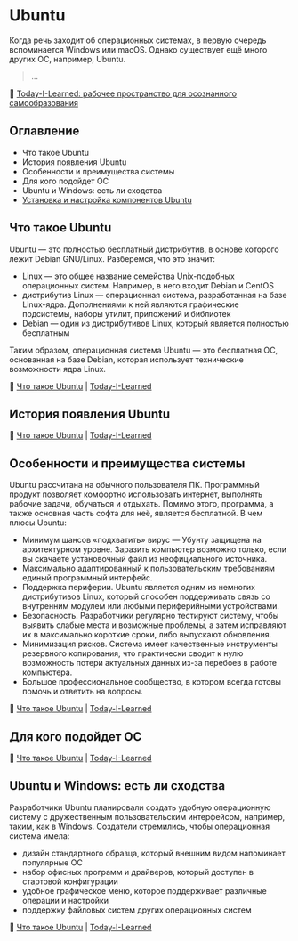 Ubuntu
======

Когда речь заходит об операционных системах, в первую очередь вспоминается Windows или macOS. Однако существует ещё много других ОС, например, Ubuntu.

> ...

📖 [Today-I-Learned: рабочее пространство для осознанного самообразования](/README.md#til-today-i-learnedсегодня-я-узнал-вот-что)

Оглавление
----------

- Что такое Ubuntu
- История появления Ubuntu
- Особенности и преимущества системы
- Для кого подойдет ОС
- Ubuntu и Windows: есть ли сходства
- [Установка и настройка компонентов Ubuntu](/Ubuntu/ubuntu-install.md)

Что такое Ubuntu
----------------

Ubuntu — это полностью бесплатный дистрибутив, в основе которого лежит Debian GNU/Linux. Разберемся, что это значит:

- Linux — это общее название семейства Unix-подобных операционных систем. Например, в него входит Debian и CentOS
- дистрибутив Linux — операционная система, разработанная на базе Linux-ядра. Дополнениями к ней являются графические подсистемы, наборы утилит, приложений и библиотек
- Debian — один из дистрибутивов Linux, который является полностью бесплатным

Таким образом, операционная система Ubuntu — это бесплатная ОС, основанная на базе Debian, которая использует технические возможности ядра Linux.

📖 [Что такое Ubuntu](#оглавление) | [Today-I-Learned](/README.md#til-today-i-learnedсегодня-я-узнал-вот-что)

История появления Ubuntu
------------------------

📖 [Что такое Ubuntu](#оглавление) | [Today-I-Learned](/README.md#til-today-i-learnedсегодня-я-узнал-вот-что)

Особенности и преимущества системы
----------------------------------

Ubuntu рассчитана на обычного пользователя ПК. Программный продукт позволяет комфортно использовать интернет, выполнять рабочие задачи, обучаться и отдыхать. Помимо этого, программа, а также основная часть софта для неё, является бесплатной. В чем плюсы Ubuntu:

- Минимум шансов «подхватить» вирус — Убунту защищена на архитектурном уровне. Заразить компьютер возможно только, если вы скачаете установочный файл из неофициального источника.
- Максимально адаптированный к пользовательским требованиям единый программный интерфейс.
- Поддержка периферии. Ubuntu является одним из немногих дистрибутивов Linux, который способен поддерживать связь со внутренним модулем или любыми периферийными устройствами.
- Безопасность. Разработчики регулярно тестируют систему, чтобы выявить слабые места и возможные проблемы, а затем исправляют их в максимально короткие сроки, либо выпускают обновления.
- Минимизация рисков. Система имеет качественные инструменты резервного копирования, что практически сводит к нулю возможность потери актуальных данных из-за перебоев в работе компьютера.
- Большое профессиональное сообщество, в котором всегда готовы помочь и ответить на вопросы.

📖 [Что такое Ubuntu](#оглавление) | [Today-I-Learned](/README.md#til-today-i-learnedсегодня-я-узнал-вот-что)

Для кого подойдет ОС
--------------------

📖 [Что такое Ubuntu](#оглавление) | [Today-I-Learned](/README.md#til-today-i-learnedсегодня-я-узнал-вот-что)

Ubuntu и Windows: есть ли сходства
----------------------------------

Разработчики Ubuntu планировали создать удобную операционную систему с дружественным пользовательским интерфейсом, например, таким, как в Windows. Создатели стремились, чтобы операционная система имела:

- дизайн стандартного образца, который внешним видом напоминает популярные ОС
- набор офисных программ и драйверов, который доступен в стартовой конфигурации
- удобное графическое меню, которое поддерживает различные операции и настройки
- поддержку файловых систем других операционных систем

📖 [Что такое Ubuntu](#оглавление) | [Today-I-Learned](/README.md#til-today-i-learnedсегодня-я-узнал-вот-что)
